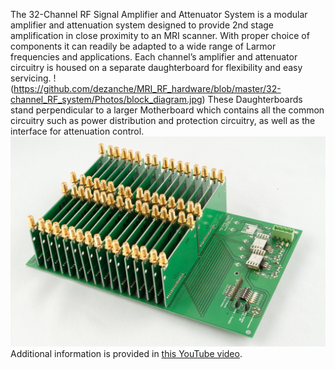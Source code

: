 The 32-Channel RF Signal Amplifier and Attenuator System is a modular amplifier and attenuation system designed to provide 2nd stage amplification in close proximity to an MRI scanner. With proper choice of components it can readily be adapted to a wide range of Larmor frequencies and applications. Each channel’s amplifier and attenuator circuitry is housed on a separate daughterboard for flexibility and easy servicing.
!(https://github.com/dezanche/MRI_RF_hardware/blob/master/32-channel_RF_system/Photos/block_diagram.jpg)
These Daughterboards stand perpendicular to a larger Motherboard which contains all the common circuitry such as power distribution and protection circuitry, as well as the interface for attenuation control.
![assembled boards](https://github.com/dezanche/MRI_RF_hardware/blob/master/32-channel_RF_system/Photos/CCI_6884.jpg)
Additional information is provided in [this YouTube video](https://www.youtube.com/watch?v=jpFOpedchC8).

